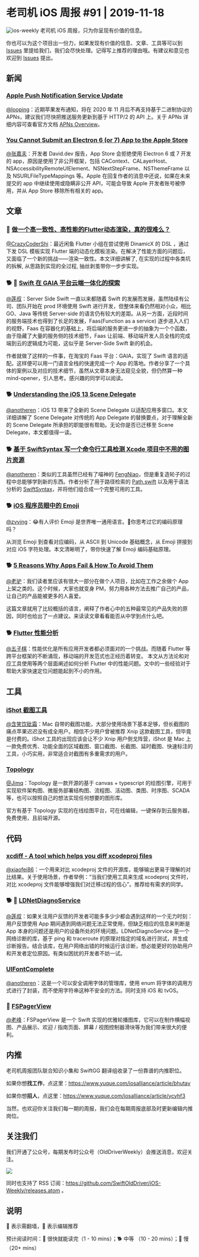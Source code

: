 # 老司机 iOS 周报 #91 | 2019-11-18

![ios-weekly](https://github.com/SwiftOldDriver/iOS-Weekly/blob/master/assets/ios-weekly.png?raw=true)
老司机 iOS 周报，只为你呈现有价值的信息。

你也可以为这个项目出一份力，如果发现有价值的信息、文章、工具等可以到 [Issues](https://github.com/SwiftOldDriver/iOS-Weekly/issues) 里提给我们，我们会尽快处理。记得写上推荐的理由哦。有建议和意见也欢迎到 [Issues](https://github.com/SwiftOldDriver/iOS-Weekly/issues) 提出。

## 新闻

### [Apple Push Notification Service Update](https://developer.apple.com/news/?id=11042019a)
[@looping](https://github.com/looping)：近期苹果发布通知，将在 2020 年 11 月后不再支持基于二进制协议的 APNs，建议我们尽快把推送服务更新到基于 HTTP/2 的 API 上。关于 APNs 详细内容可查看官方文档 [APNs Overview](https://developer.apple.com/library/archive/documentation/NetworkingInternet/Conceptual/RemoteNotificationsPG/APNSOverview.html)。

### [You Cannot Submit an Electron 6 (or 7) App to the Apple Store](https://david.dev/you-cannot-submit-an-electron-6-or-7-app-to-the-apple-store)

[@张嘉夫](https://github.com/josephchang10)：开发者 David.dev 报告，App Store 会拒绝使用 Electron 6 或 7 开发的 app，原因是使用了非公开框架，包括 CAContext、CALayerHost、NSAccessibilityRemoteUIElement、NSNextStepFrame、NSThemeFrame 以及 NSURLFileTypeMappings 等。Apple 在回复作者的消息中还说，如果在未来提交的 app 中继续使用或隐瞒非公开 API，可能会导致 Apple 开发者账号被停用，并从 App Store 移除所有相关的 app。

## 文章

### 🐢 [做一个高一致性、高性能的Flutter动态渲染，真的很难么？](https://mp.weixin.qq.com/s/R6IxJqawwbmlWvlwb3ZXww)

[@CrazyCoderShi](https://github.com/CrazyCoderShi)：最近闲鱼 Flutter 小组在尝试使用 DinamicX 的 DSL ，通过下发 DSL 模板实现 Flutter 端的动态化模板渲染。在解决了性能方面的问题后，又面临了一个新的挑战——渲染一致性。本文详细讲解了, 在实现的过程中各类坑的拆解, 从思路到实现的全过程, 抽丝剥茧带你一步步实现。

### 🐕 🌟 [Swift 在 GAIA 平台云端一体化的探索](https://mp.weixin.qq.com/s/7B2FDBZ_vnvswiYWjLih4Q)
[@莲叔](https://weibo.com/aaaron7)：Server Side Swift 一直以来都随着 Swift 的发展而发展，虽然陆续有公司、团队开始在 prod 环境使用 Swift 进行开发，但整体来看仍然相对小众，相比 GO、Java 等传统 Server-side 的语言仍有较大的差距。从另一方面，近段时间的服务端技术也得到了长足的发展，Faas(Function as a service) 逐步进入人们的视野，Faas 在容器化的基础上，将后端的服务更进一步的抽象为一个个函数，由于隐藏了大量的服务侧的技术细节，Faas 让前端、移动端开发人员全栈的完成端到云的逻辑成为可能，这似乎是 Server-Side Swift 新的机会。

作者就做了这样的一件事，在淘宝的 Faas 平台：GAIA，实现了 Swift 语言的适配。这样便可以用一门语言全栈的快速完成一个 App 的落地。作者分享了一个具体的案例以及对应的技术细节，虽然从文章本身无法窥见全貌，但仍然算一种 mind-opener，引人思考。感兴趣的同学可以阅读。

### 🐕 [Understanding the iOS 13 Scene Delegate](https://www.donnywals.com/understanding-the-ios-13-scene-delegate/)
[@anotheren](https://github.com/anotheren)：iOS 13 带来了全新的 Scene Delegate 以适配应用多窗口。本文详细讲解了 Scene Delegate 对传统的 App Delegate 的替换要点，对于理解全新的 Scene Delegate 所承担的职能很有帮助。无论你是否已迁移至 Scene Delegate，本文都值得一读。

### 🐕 [基于 SwiftSyntax 写一个命令行工具检测 Xcode 项目中不用的图片资源](https://juejin.im/post/5dc2a969f265da4d2a432249)
[@anotheren](https://github.com/anotheren)：类似的工具虽然已经有了喵神的 [FengNiao](https://github.com/onevcat/FengNiao)，但是重复造轮子的过程中总能够学到新的东西。作者分析了用于路径检索的 [Path.swift](https://github.com/mxcl/Path.swift) 以及用于语法分析的 [SwiftSyntax](https://github.com/apple/swift-syntax)，并将他们组合成一个完整可用的工具。

### 🐕 [iOS 程序员眼中的 Emoji](https://juejin.im/post/5dc3b9a46fb9a04a95289a84)
[@zvving](https://github.com/zvving)：😂有人评价 Emoji 是世界唯一通用语言。🤔你思考过它的编码原理吗？

从浏览 Emoji 到查看对应编码，从 ASCII 到 Unicode 基础概念，从 Emoji 拼接到对应 iOS 字符处理。本文清晰明了，带你快速了解 Emoji 编码基础原理。

### 🐕 [5 Reasons Why Apps Fail & How To Avoid Them](https://simpleprogrammer.com/why-apps-fail)
[@老驴](https://www.weibo.com/6090610445)：我们读者里应该有很大一部分在做个人项目，比如在工作之余做个 App 上架之类的。这个时候，大家也就变身 PM，努力用各种方法去推广自己的产品，让自己的产品能被更多的人喜爱。

这篇文章就用了比较概括的语言，阐释了作者心中的五种最常见的产品失败的原因，同时也给出了一点建议。来读读文章看看能否从中学到点什么吧。

### 🐕 [Flutter 性能分析](https://mp.weixin.qq.com/s/VydPJnfEno0-yvGdS5P0Ug)
[@五子棋](https://satanwoo.github.io)：性能优化是所有应用开发者都必须面对的一个挑战。而随着 Flutter 等跨平台框架的不断涌现，移动端的开发范式也正经历着转变。
本文从方法论和对应工具使用等两个层面阐述如何分析 Flutter 中的性能问题。文中的一些经验对于帮助大家快速定位问题能起到不小的作用。

## 工具

### [iShot 截图工具](https://apps.apple.com/cn/app/ishot-%E6%88%AA%E5%9B%BE-%E9%95%BF%E6%88%AA%E5%9B%BE-%E6%A0%87%E6%B3%A8%E5%B7%A5%E5%85%B7/id1485844094?mt=12)

[@含笑饮砒霜](https://weibo.com/chinafishnews/)：Mac 自带的截图功能，大部分使用场景下基本足够，但长截图的痛点苹果迟迟没有成全用户。相信不少用户曾被推荐 Xnip 这款截图工具，但毕竟是付费的。iShot 工具的出现应该会让不少 Xnip 用户倒戈阵营，iShot 是 Mac 上一款免费优秀、功能全面的区域截图、窗口截图、长截图、延时截图、快速标注的工具，小巧实用，非常适合对截图有多重需求的用户。

### [Topology](https://github.com/le5le-com/topology)
[@Jimq](https://github.com/waz0820)：Topology 是一款开源的基于 canvas + typescript 的绘图引擎，可用于实现软件架构图、微服务部署结构图、流程图、活动图、类图、时序图、SCADA 等，也可以按照自己的想法实现任何想要的图形库。

官方有基于 Topology 实现的在线绘图平台，可在线编辑，一键保存到云服务器，免费使用，且前端开源。

## 代码

### [xcdiff - A tool which helps you diff xcodeproj files](https://github.com/bloomberg/xcdiff)
[@xiaofei86](https://weibo.com/xuyafei86/)：一个用来对比 xcodeproj 文件的开源库，能够输出更易于理解的对比结果。关于使用场景，作者举例：“当我们使用工具来生成 xcodeproj 文件时，对比 xcodeproj 文件能够增强我们对迁移过程的信心”。推荐给有需求的同学。

### 🐕 🌟 [LDNetDiagnoService](https://github.com/Lede-Inc/LDNetDiagnoService_IOS)
[@莲叔](https://weibo.com/aaaron7)：如果关注用户反馈的开发者可能多多少少都会遇到这样的一个无力时刻：用户反馈使用 App 期间遇到网络问题无法正常使用，但缺乏相应的信息来判断是 App 本身的问题还是用户的设备所处的环境问题。LDNetDiagnoService 是一个网络诊断的库，基于 ping 和 traceroute 的原理对指定的域名进行测试，并生成诊断报告。结合该库，在用户网络出错的时候运行该诊断，想必能更好的协助用户和开发者定位原因。有类似困扰的开发者不妨一试。

### [UIFontComplete](https://github.com/Nirma/UIFontComplete)
[@anotheren](https://github.com/anotheren)：这是一个可以安全调用字体的管理库，使用 enum 将字体的调用方式进行了封装，而不使用字符串这种不安全的方法。同时支持 iOS 和 tvOS。

### 🐎 [FSPagerView](https://github.com/WenchaoD/FSPagerView)

[@老峰](https://github.com/GesanTung)：FSPagerView 是一个 Swift 实现的优雅轮播图库，它可以在制作横幅视图、产品展示、欢迎 / 指南页面、屏幕 / 视图控制器滑块等为我们带来很大的便利。

## 内推

老司机周报团队联合知识小集和 SwiftGG 翻译组收录了一份靠谱的内推职位。

如果你想**找工作**，点这里：https://www.yuque.com/iosalliance/article/bhutav

如果你想**招人**，点这里：https://www.yuque.com/iosalliance/article/ycyhf3

当然，也欢迎你关注我们每一期的周报，我们会在每期周报底部及时更新编辑内推岗位。

## 关注我们

我们开通了公众号，每期发布时公众号（OldDriverWeekly）会推送消息，欢迎关注。

![](https://github.com/SwiftOldDriver/iOS-Weekly/blob/master/assets/qrcode_for_wechat.jpg?raw=true)

同时也支持了 RSS 订阅：https://github.com/SwiftOldDriver/iOS-Weekly/releases.atom 。

## 说明

🚧 表示需翻墙，🌟 表示编辑推荐

预计阅读时间：🐎 很快就能读完（1 - 10 mins）；🐕 中等 （10 - 20 mins）；🐢 慢（20+ mins）


